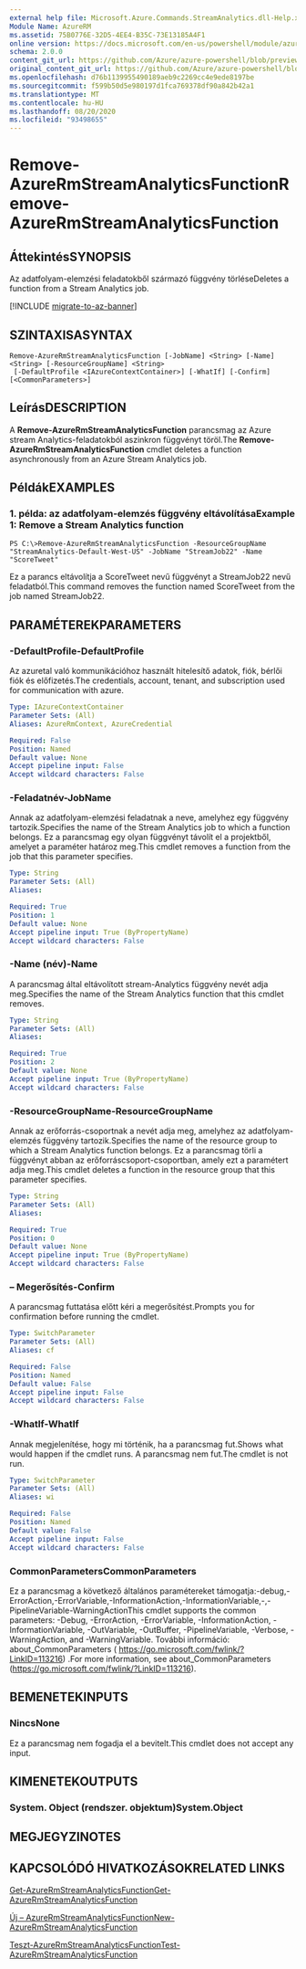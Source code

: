 ```yaml
---
external help file: Microsoft.Azure.Commands.StreamAnalytics.dll-Help.xml
Module Name: AzureRM
ms.assetid: 75B0776E-32D5-4EE4-B35C-73E13185A4F1
online version: https://docs.microsoft.com/en-us/powershell/module/azurerm.streamanalytics/remove-azurermstreamanalyticsfunction
schema: 2.0.0
content_git_url: https://github.com/Azure/azure-powershell/blob/preview/src/ResourceManager/StreamAnalytics/Commands.StreamAnalytics/help/Remove-AzureRmStreamAnalyticsFunction.md
original_content_git_url: https://github.com/Azure/azure-powershell/blob/preview/src/ResourceManager/StreamAnalytics/Commands.StreamAnalytics/help/Remove-AzureRmStreamAnalyticsFunction.md
ms.openlocfilehash: d76b1139955490189aeb9c2269cc4e9ede8197be
ms.sourcegitcommit: f599b50d5e980197d1fca769378df90a842b42a1
ms.translationtype: MT
ms.contentlocale: hu-HU
ms.lasthandoff: 08/20/2020
ms.locfileid: "93498655"
---
```

# <span data-ttu-id="356e0-101">Remove-AzureRmStreamAnalyticsFunction</span><span class="sxs-lookup"><span data-stu-id="356e0-101">Remove-AzureRmStreamAnalyticsFunction</span></span>

## <span data-ttu-id="356e0-102">Áttekintés</span><span class="sxs-lookup"><span data-stu-id="356e0-102">SYNOPSIS</span></span>
<span data-ttu-id="356e0-103">Az adatfolyam-elemzési feladatokből származó függvény törlése</span><span class="sxs-lookup"><span data-stu-id="356e0-103">Deletes a function from a Stream Analytics job.</span></span>

[!INCLUDE [migrate-to-az-banner](../../includes/migrate-to-az-banner.md)]

## <span data-ttu-id="356e0-104">SZINTAXISA</span><span class="sxs-lookup"><span data-stu-id="356e0-104">SYNTAX</span></span>

```
Remove-AzureRmStreamAnalyticsFunction [-JobName] <String> [-Name] <String> [-ResourceGroupName] <String>
 [-DefaultProfile <IAzureContextContainer>] [-WhatIf] [-Confirm] [<CommonParameters>]
```

## <span data-ttu-id="356e0-105">Leírás</span><span class="sxs-lookup"><span data-stu-id="356e0-105">DESCRIPTION</span></span>
<span data-ttu-id="356e0-106">A **Remove-AzureRmStreamAnalyticsFunction** parancsmag az Azure stream Analytics-feladatokból aszinkron függvényt töröl.</span><span class="sxs-lookup"><span data-stu-id="356e0-106">The **Remove-AzureRmStreamAnalyticsFunction** cmdlet deletes a function asynchronously from an Azure Stream Analytics job.</span></span>

## <span data-ttu-id="356e0-107">Példák</span><span class="sxs-lookup"><span data-stu-id="356e0-107">EXAMPLES</span></span>

### <span data-ttu-id="356e0-108">1. példa: az adatfolyam-elemzés függvény eltávolítása</span><span class="sxs-lookup"><span data-stu-id="356e0-108">Example 1: Remove a Stream Analytics function</span></span>
```
PS C:\>Remove-AzureRmStreamAnalyticsFunction -ResourceGroupName "StreamAnalytics-Default-West-US" -JobName "StreamJob22" -Name "ScoreTweet"
```

<span data-ttu-id="356e0-109">Ez a parancs eltávolítja a ScoreTweet nevű függvényt a StreamJob22 nevű feladatból.</span><span class="sxs-lookup"><span data-stu-id="356e0-109">This command removes the function named ScoreTweet from the job named StreamJob22.</span></span>

## <span data-ttu-id="356e0-110">PARAMÉTEREK</span><span class="sxs-lookup"><span data-stu-id="356e0-110">PARAMETERS</span></span>

### <span data-ttu-id="356e0-111">-DefaultProfile</span><span class="sxs-lookup"><span data-stu-id="356e0-111">-DefaultProfile</span></span>
<span data-ttu-id="356e0-112">Az azuretal való kommunikációhoz használt hitelesítő adatok, fiók, bérlői fiók és előfizetés.</span><span class="sxs-lookup"><span data-stu-id="356e0-112">The credentials, account, tenant, and subscription used for communication with azure.</span></span>

```yaml
Type: IAzureContextContainer
Parameter Sets: (All)
Aliases: AzureRmContext, AzureCredential

Required: False
Position: Named
Default value: None
Accept pipeline input: False
Accept wildcard characters: False
```

### <span data-ttu-id="356e0-113">-Feladatnév</span><span class="sxs-lookup"><span data-stu-id="356e0-113">-JobName</span></span>
<span data-ttu-id="356e0-114">Annak az adatfolyam-elemzési feladatnak a neve, amelyhez egy függvény tartozik.</span><span class="sxs-lookup"><span data-stu-id="356e0-114">Specifies the name of the Stream Analytics job to which a function belongs.</span></span>
<span data-ttu-id="356e0-115">Ez a parancsmag egy olyan függvényt távolít el a projektből, amelyet a paraméter határoz meg.</span><span class="sxs-lookup"><span data-stu-id="356e0-115">This cmdlet removes a function from the job that this parameter specifies.</span></span>

```yaml
Type: String
Parameter Sets: (All)
Aliases: 

Required: True
Position: 1
Default value: None
Accept pipeline input: True (ByPropertyName)
Accept wildcard characters: False
```

### <span data-ttu-id="356e0-116">-Name (név)</span><span class="sxs-lookup"><span data-stu-id="356e0-116">-Name</span></span>
<span data-ttu-id="356e0-117">A parancsmag által eltávolított stream-Analytics függvény nevét adja meg.</span><span class="sxs-lookup"><span data-stu-id="356e0-117">Specifies the name of the Stream Analytics function that this cmdlet removes.</span></span>

```yaml
Type: String
Parameter Sets: (All)
Aliases: 

Required: True
Position: 2
Default value: None
Accept pipeline input: True (ByPropertyName)
Accept wildcard characters: False
```

### <span data-ttu-id="356e0-118">-ResourceGroupName</span><span class="sxs-lookup"><span data-stu-id="356e0-118">-ResourceGroupName</span></span>
<span data-ttu-id="356e0-119">Annak az erőforrás-csoportnak a nevét adja meg, amelyhez az adatfolyam-elemzés függvény tartozik.</span><span class="sxs-lookup"><span data-stu-id="356e0-119">Specifies the name of the resource group to which a Stream Analytics function belongs.</span></span>
<span data-ttu-id="356e0-120">Ez a parancsmag törli a függvényt abban az erőforráscsoport-csoportban, amely ezt a paramétert adja meg.</span><span class="sxs-lookup"><span data-stu-id="356e0-120">This cmdlet deletes a function in the resource group that this parameter specifies.</span></span>

```yaml
Type: String
Parameter Sets: (All)
Aliases: 

Required: True
Position: 0
Default value: None
Accept pipeline input: True (ByPropertyName)
Accept wildcard characters: False
```

### <span data-ttu-id="356e0-121">– Megerősítés</span><span class="sxs-lookup"><span data-stu-id="356e0-121">-Confirm</span></span>
<span data-ttu-id="356e0-122">A parancsmag futtatása előtt kéri a megerősítést.</span><span class="sxs-lookup"><span data-stu-id="356e0-122">Prompts you for confirmation before running the cmdlet.</span></span>

```yaml
Type: SwitchParameter
Parameter Sets: (All)
Aliases: cf

Required: False
Position: Named
Default value: False
Accept pipeline input: False
Accept wildcard characters: False
```

### <span data-ttu-id="356e0-123">-WhatIf</span><span class="sxs-lookup"><span data-stu-id="356e0-123">-WhatIf</span></span>
<span data-ttu-id="356e0-124">Annak megjelenítése, hogy mi történik, ha a parancsmag fut.</span><span class="sxs-lookup"><span data-stu-id="356e0-124">Shows what would happen if the cmdlet runs.</span></span>
<span data-ttu-id="356e0-125">A parancsmag nem fut.</span><span class="sxs-lookup"><span data-stu-id="356e0-125">The cmdlet is not run.</span></span>

```yaml
Type: SwitchParameter
Parameter Sets: (All)
Aliases: wi

Required: False
Position: Named
Default value: False
Accept pipeline input: False
Accept wildcard characters: False
```

### <span data-ttu-id="356e0-126">CommonParameters</span><span class="sxs-lookup"><span data-stu-id="356e0-126">CommonParameters</span></span>
<span data-ttu-id="356e0-127">Ez a parancsmag a következő általános paramétereket támogatja:-debug,-ErrorAction,-ErrorVariable,-InformationAction,-InformationVariable,-,-PipelineVariable-WarningAction</span><span class="sxs-lookup"><span data-stu-id="356e0-127">This cmdlet supports the common parameters: -Debug, -ErrorAction, -ErrorVariable, -InformationAction, -InformationVariable, -OutVariable, -OutBuffer, -PipelineVariable, -Verbose, -WarningAction, and -WarningVariable.</span></span> <span data-ttu-id="356e0-128">További információ: about_CommonParameters ( https://go.microsoft.com/fwlink/?LinkID=113216) .</span><span class="sxs-lookup"><span data-stu-id="356e0-128">For more information, see about_CommonParameters (https://go.microsoft.com/fwlink/?LinkID=113216).</span></span>

## <span data-ttu-id="356e0-129">BEMENETEK</span><span class="sxs-lookup"><span data-stu-id="356e0-129">INPUTS</span></span>

### <span data-ttu-id="356e0-130">Nincs</span><span class="sxs-lookup"><span data-stu-id="356e0-130">None</span></span>
<span data-ttu-id="356e0-131">Ez a parancsmag nem fogadja el a bevitelt.</span><span class="sxs-lookup"><span data-stu-id="356e0-131">This cmdlet does not accept any input.</span></span>

## <span data-ttu-id="356e0-132">KIMENETEK</span><span class="sxs-lookup"><span data-stu-id="356e0-132">OUTPUTS</span></span>

### <span data-ttu-id="356e0-133">System. Object (rendszer. objektum)</span><span class="sxs-lookup"><span data-stu-id="356e0-133">System.Object</span></span>

## <span data-ttu-id="356e0-134">MEGJEGYZI</span><span class="sxs-lookup"><span data-stu-id="356e0-134">NOTES</span></span>

## <span data-ttu-id="356e0-135">KAPCSOLÓDÓ HIVATKOZÁSOK</span><span class="sxs-lookup"><span data-stu-id="356e0-135">RELATED LINKS</span></span>

[<span data-ttu-id="356e0-136">Get-AzureRmStreamAnalyticsFunction</span><span class="sxs-lookup"><span data-stu-id="356e0-136">Get-AzureRmStreamAnalyticsFunction</span></span>](./Get-AzureRmStreamAnalyticsFunction.md)

[<span data-ttu-id="356e0-137">Új – AzureRmStreamAnalyticsFunction</span><span class="sxs-lookup"><span data-stu-id="356e0-137">New-AzureRmStreamAnalyticsFunction</span></span>](./New-AzureRmStreamAnalyticsFunction.md)

[<span data-ttu-id="356e0-138">Teszt-AzureRmStreamAnalyticsFunction</span><span class="sxs-lookup"><span data-stu-id="356e0-138">Test-AzureRmStreamAnalyticsFunction</span></span>](./Test-AzureRmStreamAnalyticsFunction.md)



